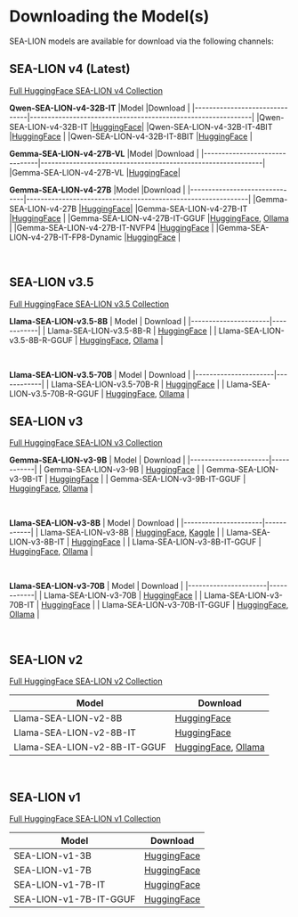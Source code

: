 # Downloading the Model(s)

SEA-LION models are available for download via the following channels:

## SEA-LION v4 (Latest)
[Full HuggingFace SEA-LION v4 Collection](https://huggingface.co/collections/aisingapore/sea-lion-v4-68aa7bb8061d497a4f9f2fec)

**Qwen-SEA-LION-v4-32B-IT**
|Model	                        |Download                                                      |
|-------------------------------|--------------------------------------------------------------|
|Qwen-SEA-LION-v4-32B-IT	        |[HuggingFace](https://huggingface.co/aisingapore/Qwen-SEA-LION-v4-32B-IT)|
|Qwen-SEA-LION-v4-32B-IT-4BIT	    |[HuggingFace](https://huggingface.co/aisingapore/Qwen-SEA-LION-v4-32B-IT-4BIT) |
|Qwen-SEA-LION-v4-32B-IT-8BIT	    |[HuggingFace](https://huggingface.co/aisingapore/Qwen-SEA-LION-v4-32B-IT-8BIT) |

**Gemma-SEA-LION-v4-27B-VL**
|Model	                        |Download                                                      |
|-------------------------------|--------------------------------------------------------------|
|Gemma-SEA-LION-v4-27B-VL	        |[HuggingFace](https://huggingface.co/aisingapore/Gemma-SEA-LION-v4-27B-VL)|

**Gemma-SEA-LION-v4-27B**
|Model	                        |Download                                                      |
|-------------------------------|--------------------------------------------------------------|
|Gemma-SEA-LION-v4-27B	        |[HuggingFace](https://huggingface.co/aisingapore/Gemma-SEA-LION-v4-27B)|
|Gemma-SEA-LION-v4-27B-IT	    |[HuggingFace](https://huggingface.co/aisingapore/Gemma-SEA-LION-v4-27B-IT) |
|Gemma-SEA-LION-v4-27B-IT-GGUF	|[HuggingFace](https://huggingface.co/aisingapore/Gemma-SEA-LION-v4-27B-IT-GGUF), [Ollama](https://ollama.com/aisingapore/Gemma-SEA-LION-v4-27B-IT) |
|Gemma-SEA-LION-v4-27B-IT-NVFP4	|[HuggingFace](https://huggingface.co/aisingapore/Gemma-SEA-LION-v4-27B-IT-NVFP4) |
|Gemma-SEA-LION-v4-27B-IT-FP8-Dynamic	|[HuggingFace](https://huggingface.co/aisingapore/Gemma-SEA-LION-v4-27B-IT-FP8-Dynamic) |

<br>

## SEA-LION v3.5
[Full HuggingFace SEA-LION v3.5 Collection](https://huggingface.co/collections/aisingapore/sea-lion-v35-67fc3ab84300d7e6088fa32c)

**Llama-SEA-LION-v3.5-8B**
| Model                | Download   |
|----------------------|------------|
| Llama-SEA-LION-v3.5-8B-R      | [HuggingFace](https://huggingface.co/aisingapore/Llama-SEA-LION-v3.5-8B-R) |
| Llama-SEA-LION-v3.5-8B-R-GGUF | [HuggingFace](https://huggingface.co/aisingapore/Llama-SEA-LION-v3.5-8B-R-GGUF), [Ollama](https://ollama.com/aisingapore/Llama-SEA-LION-v3.5-8B-R) |

<br>

**Llama-SEA-LION-v3.5-70B**
| Model                | Download   |
|----------------------|------------|
| Llama-SEA-LION-v3.5-70B-R    | [HuggingFace](https://huggingface.co/aisingapore/Llama-SEA-LION-v3.5-70B-R)      |
| Llama-SEA-LION-v3.5-70B-R-GGUF | [HuggingFace](https://huggingface.co/aisingapore/Llama-SEA-LION-v3.5-70B-R-GGUF), [Ollama](https://ollama.com/aisingapore/Llama-SEA-LION-v3.5-70B-R) |


## SEA-LION v3
[Full HuggingFace SEA-LION v3 Collection](https://huggingface.co/collections/aisingapore/sea-lionv3-672589a39cdadd6a5b199581)

**Gemma-SEA-LION-v3-9B**
| Model                | Download   |
|----------------------|------------|
| Gemma-SEA-LION-v3-9B           | [HuggingFace](https://huggingface.co/aisingapore/Gemma-SEA-LION-v3-9B)      |
| Gemma-SEA-LION-v3-9B-IT | [HuggingFace](https://huggingface.co/aisingapore/Gemma-SEA-LION-v3-9B-IT)      |
| Gemma-SEA-LION-v3-9B-IT-GGUF | [HuggingFace](https://huggingface.co/aisingapore/Gemma-SEA-LION-v3-9B-IT-GGUF), [Ollama](https://ollama.com/aisingapore/Gemma-SEA-LION-v3-9B-IT)      |

<br>

**Llama-SEA-LION-v3-8B**
| Model                | Download   |
|----------------------|------------|
| Llama-SEA-LION-v3-8B           | [HuggingFace](https://huggingface.co/aisingapore/Llama-SEA-LION-v3-8B), [Kaggle](https://www.kaggle.com/models/ai-singapore/llama3.1-8b-cpt-sea-lionv3-base)      |
| Llama-SEA-LION-v3-8B-IT | [HuggingFace](https://huggingface.co/aisingapore/Llama-SEA-LION-v3-8B-IT)      |
| Llama-SEA-LION-v3-8B-IT-GGUF | [HuggingFace](https://huggingface.co/aisingapore/Llama-SEA-LION-v3-8B-IT-GGUF), [Ollama](https://ollama.com/aisingapore/Llama-SEA-LION-v3-8B-IT)      |

<br>

**Llama-SEA-LION-v3-70B**
| Model                | Download   |
|----------------------|------------|
| Llama-SEA-LION-v3-70B    | [HuggingFace](https://huggingface.co/aisingapore/Llama-SEA-LION-v3-70B)      |
| Llama-SEA-LION-v3-70B-IT | [HuggingFace](https://huggingface.co/aisingapore/Llama-SEA-LION-v3-70B-IT)      |
| Llama-SEA-LION-v3-70B-IT-GGUF | [HuggingFace](https://huggingface.co/aisingapore/Llama-SEA-LION-v3-70B-IT-GGUF), [Ollama](https://ollama.com/aisingapore/Llama-SEA-LION-v3-70B-IT)      |

<br>

## SEA-LION v2
[Full HuggingFace SEA-LION v2 Collection](https://huggingface.co/collections/aisingapore/sea-lionv2-672589c4c7ea47e4174d3e7f)


| Model                | Download   |
|----------------------|------------|
| Llama-SEA-LION-v2-8B           | [HuggingFace](https://huggingface.co/aisingapore/Llama-SEA-LION-v2-8B)      |
| Llama-SEA-LION-v2-8B-IT | [HuggingFace](https://huggingface.co/aisingapore/Llama-SEA-LION-v2-8B-IT)      |
| Llama-SEA-LION-v2-8B-IT-GGUF | [HuggingFace](https://huggingface.co/aisingapore/Llama-SEA-LION-v2-8B-IT-GGUF), [Ollama](https://ollama.com/aisingapore/Llama-SEA-LION-v2-8B-IT)      |


<br>

## SEA-LION v1
[Full HuggingFace SEA-LION v1 Collection](https://huggingface.co/collections/aisingapore/sea-lionv1-672589cd29a1781afa6be35e)


| Model                | Download   |
|----------------------|------------|
| SEA-LION-v1-3B          | [HuggingFace](https://huggingface.co/aisingapore/SEA-LION-v1-3B)      |
| SEA-LION-v1-7B          | [HuggingFace](https://huggingface.co/aisingapore/SEA-LION-v1-7B)      |
| SEA-LION-v1-7B-IT | [HuggingFace](https://huggingface.co/aisingapore/SEA-LION-v1-7B-IT)      |
| SEA-LION-v1-7B-IT-GGUF | [HuggingFace](https://huggingface.co/aisingapore/SEA-LION-v1-7B-IT-GGUF)     